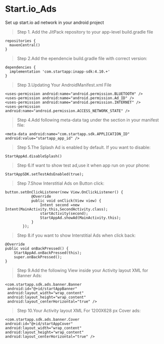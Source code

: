 # Start.io_Ads
Set up start.io ad network in your android project

>Step 1. Add the JitPack repository to your app-level build.gradle file
```
repositories {
  mavenCentral()
}
```
>Step 2.Add the ependencie build.gradle file with correct version:
```
dependencies {
  implementation 'com.startapp:inapp-sdk:4.10.+'
}
```

>Step 3.Updating Your AndroidManifest.xml File
```
<uses-permission android:name="android.permission.BLUETOOTH" />
<uses-permission android:name="android.permission.Ad_ID" />
<uses-permission android:name="android.permission.INTERNET" />  
<uses-permission android:name="android.permission.ACCESS_NETWORK_STATE" />  
```

>Step 4.Add following meta-data tag under the <application> section in your manifest file:
```
<meta-data android:name="com.startapp.sdk.APPLICATION_ID" 
android:value="startapp_app_id" />
```
  
  >Step 5.The Splash Ad is enabled by default. If you want to disable:
```
StartAppAd.disableSplash()
```
  >Step 6.If want to show test ad,use it when app run on your phone:
```
StartAppSDK.setTestAdsEnabled(true);
```
  
  >Step 7.Show Interstitial Ads on Button click:
```
button.setOnClickListener(new View.OnClickListener() {
            @Override
            public void onClick(View view) {
                Intent second =new Intent(MainActivity.this,SecondActivity.class);
                startActivity(second);
                StartAppAd.showAd(MainActivity.this);
            }
        });
```
  >Step 8.if you want to show Interstitial Ads when click back:
```
@Override
public void onBackPressed() {
    StartAppAd.onBackPressed(this);
    super.onBackPressed();
}
```
  
  >Step 9.Add the following View inside your Activity layout XML for Banner Ads:
```
<com.startapp.sdk.ads.banner.Banner 
 android:id="@+id/startAppBanner" 
 android:layout_width="wrap_content" 
 android:layout_height="wrap_content" 
 android:layout_centerHorizontal="true" />
```
  
  >Step 10.Your Activity layout XML For 1200X628 px Cover ads:
```
<com.startapp.sdk.ads.banner.Cover 
android:id="@+id/startAppCover" 
android:layout_width="wrap_content" 
android:layout_height="wrap_content" 
android:layout_centerHorizontal="true" />
```
  
  

